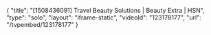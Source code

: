 {
    "title": "[1508436091] Travel Beauty Solutions | Beauty Extra | HSN",
    "type": "solo",
    "layout": "iframe-static",
    "videoId": "123178177",
    "url": "\/tvpembed\/123178177"
}